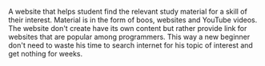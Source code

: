 A website that helps student find the relevant study material for a skill of their interest. Material is in the form of boos, websites and YouTube videos. The website don't create have its own content but rather provide link for websites that are popular among programmers. This way a new beginner don't need to waste his time to search internet for his topic of interest and get nothing for weeks.
